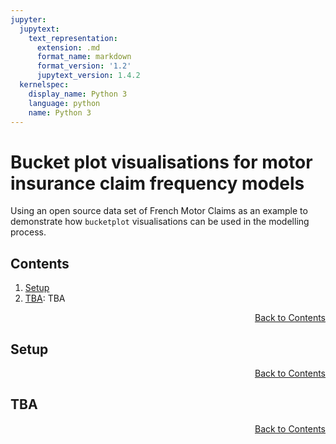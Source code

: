 ```yaml
---
jupyter:
  jupytext:
    text_representation:
      extension: .md
      format_name: markdown
      format_version: '1.2'
      jupytext_version: 1.4.2
  kernelspec:
    display_name: Python 3
    language: python
    name: Python 3
---
```


# Bucket plot visualisations for motor insurance claim frequency models
Using an open source data set of French Motor Claims as an example to demonstrate how `bucketplot` visualisations can be used in the modelling process.

<!-- This table of contents is updated *manually* -->
## Contents
1. [Setup](#Setup)
1. [TBA](#TBA): TBA

<div style="text-align: right"><a href="#Contents">Back to Contents</a></div>

## Setup

<div style="text-align: right"><a href="#Contents">Back to Contents</a></div>

## TBA

<div style="text-align: right"><a href="#Contents">Back to Contents</a></div>
